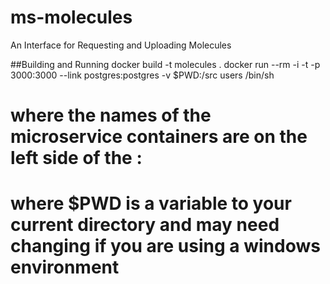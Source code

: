# ms-molecules
An Interface for Requesting and Uploading Molecules

##Building and Running
docker build -t molecules .
docker run --rm -i -t -p 3000:3000 --link postgres:postgres -v $PWD:/src users /bin/sh
# where the names of the microservice containers are on the left side of the :
# where $PWD is a variable to your current directory and may need changing if you are using a windows environment
```

